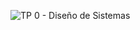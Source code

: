 ![TP 0 - Diseño de Sistemas](https://github.com/JulianFernandezMakusas/Ejercicio-De-Dise-o-de-Sistemas/assets/102546507/74b219e4-ff98-49f4-90d2-084a5f51492c)
